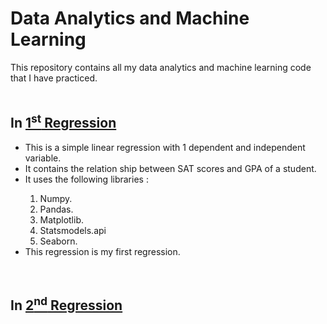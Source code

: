 # Data Analytics and Machine Learning
This repository contains all my data analytics and machine learning code that I have practiced.
<br><br>
<h2> In <a href="https://github.com/AryaLaddha/data_analytics/tree/main/firstRegression">1<sup>st</sup> Regression</a> </h2>
<ul>
    <li>This is a simple linear regression with 1 dependent and independent variable.</li>
    <li>It contains the relation ship between SAT scores and GPA of a student.</li>
    <li>It uses the following libraries : </li>
    <ol>
        <li>Numpy.</li>
        <li>Pandas.</li>
        <li>Matplotlib.</li>
        <li>Statsmodels.api</li>
        <li>Seaborn.</li>
    </ol>
    <li>This regression is my first regression.</li>
</ul>
<br>
<h2> In <a href="#">2<sup>nd</sup> Regression</a> </h2>